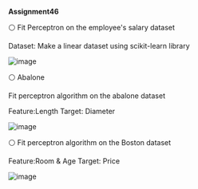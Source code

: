  **Assignment46**

⚪ Fit Perceptron on the employee's salary dataset

Dataset: Make a linear dataset using scikit-learn library 

![image](https://github.com/SajedehGharabadian/Machine_Learning_Pylearn7/assets/76538787/579ae16b-5e7a-4ac5-b460-8b0b1b403506)


⚪ Abalone

Fit  perceptron algorithm on the abalone dataset

Feature:Length   Target: Diameter

![image](https://github.com/SajedehGharabadian/Machine_Learning_Pylearn7/assets/76538787/e21ac4aa-9a10-468d-b242-6fb1fa07ec98)

⚪ Fit  perceptron algorithm on the Boston dataset

 Feature:Room & Age   Target: Price

 ![image](https://github.com/SajedehGharabadian/Machine_Learning_Pylearn7/assets/76538787/639cd233-a565-4700-b84c-97e5db6902f5)


 
